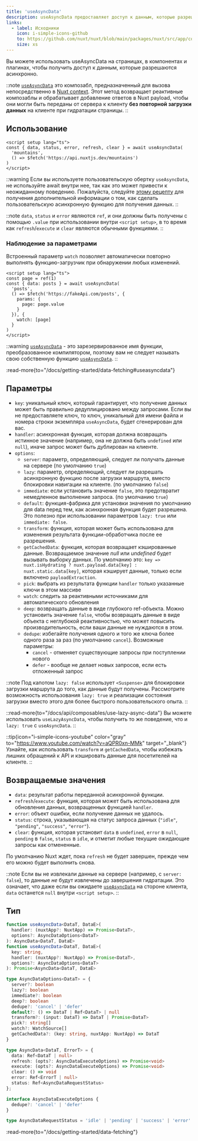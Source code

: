 ```yaml
---
title: 'useAsyncData'
description: useAsyncData предоставляет доступ к данным, которые разрешаются асинхронно, в композабле, соответствующем серверному рендерингу (SSR).
links:
  - label: Исходники
    icon: i-simple-icons-github
    to: https://github.com/nuxt/nuxt/blob/main/packages/nuxt/src/app/composables/asyncData.ts
    size: xs
---
```


Вы можете использовать useAsyncData на страницах, в компонентах и плагинах, чтобы получить доступ к данным, которые разрешаются асинхронно.

::note
[`useAsyncData`](/docs/api/composables/use-async-data) это композабл, предназначенный для вызова непосредственно в [Nuxt context](/docs/guide/going-further/nuxt-app#the-nuxt-context). Этот метод возвращает реактивные композаблы и обрабатывает добавление ответов в Nuxt payload, чтобы они могли быть переданы от сервера к клиенту **без повторной загрузки данных** на клиенте при гидратации страницы.
::

## Использование

```vue [pages/index.vue]
<script setup lang="ts">
const { data, status, error, refresh, clear } = await useAsyncData(
  'mountains',
  () => $fetch('https://api.nuxtjs.dev/mountains')
)
</script>
```

::warning
Если вы используете пользовательскую обертку `useAsyncData`, не используйте await внутри нее, так как это может привести к неожиданному поведению. Пожалуйста, следуйте [этому рецепту](/docs/guide/recipes/custom-usefetch#custom-usefetch) для получения дополнительной информации о том, как сделать пользовательскую асинхронную функцию для получения данных.
::

::note
`data`, `status` и `error` являются `ref`, и они должны быть получены с помощью `.value` при использовании внутри `<script setup>`, в то время как `refresh`/`execute` и `clear` являются обычными функциями.
::

### Наблюдение за параметрами

Встроенный параметр `watch` позволяет автоматически повторно выполнять функцию-загрузчик при обнаружении любых изменений.

```vue [pages/index.vue]
<script setup lang="ts">
const page = ref(1)
const { data: posts } = await useAsyncData(
  'posts',
  () => $fetch('https://fakeApi.com/posts', {
    params: {
      page: page.value
    }
  }), {
    watch: [page]
  }
)
</script>
```

::warning
[`useAsyncData`](/docs/api/composables/use-async-data) - это зарезервированное имя функции, преобразованное компилятором, поэтому вам не следует называть свою собственную функцию [`useAsyncData`](/docs/api/composables/use-async-data).
::

:read-more{to="/docs/getting-started/data-fetching#useasyncdata"}

## Параметры

- `key`: уникальный ключ, который гарантирует, что получение данных может быть правильно дедуплицировано между запросами. Если вы не предоставляете ключ, то ключ, уникальный для имени файла и номера строки экземпляра `useAsyncData`, будет сгенерирован для вас.
- `handler`: асинхронная функция, которая должна возвращать истинное значение (например, она не должна быть `undefined` или `null`), иначе запрос может быть дублирован на клиенте.
- `options`:
  - `server`: параметр, определяющий, следует ли получать данные на сервере (по умолчанию `true`)
  - `lazy`: параметр, определяющий, следует ли разрешать асинхронную функцию после загрузки маршрута, вместо блокировки навигации на клиенте. (по умолчанию `false`)
  - `immediate`: если установить значение `false`, это предотвратит немедленное выполнение запроса. (по умолчанию `true`)
  - `default`: функция-фабрика для установки значения по умолчанию для data перед тем, как асинхронная функция будет разрешена. Это полезно при использовании параметров `lazy: true` или `immediate: false`.
  - `transform`: функция, которая может быть использована для изменения результата функции-обработчика после ее разрешения.
  - `getCachedData`: функция, которая возвращает кэшированные данные. Возвращаемое значение _null_ или _undefined_ будет вызывать выборку данных. По умолчанию это: `key => nuxt.isHydrating ? nuxt.payload.data[key] : nuxt.static.data[key]`, которая кэширует данные, только если включено `payloadExtraction`.
  - `pick`: выбрать из результата функции `handler` только указанные ключи в этом массиве
  - `watch`: следить за реактивными источниками для автоматического обновления
  - `deep`: возвращать данные в виде глубокого ref-объекта. Можно установить значение `false`, чтобы возвращать данные в виде объекта с неглубокой реактивностью, что может повысить производительность, если ваши данные не нуждаются в этом.
  - `dedupe`: избегайте получения одного и того же ключа более одного раза за раз (по умолчанию `cancel`). Возможные параметры:
    - `cancel` - отменяет существующие запросы при поступлении нового
    - `defer` - вообще не делает новых запросов, если есть отложенный запрос

::note
Под капотом `lazy: false` использует `<Suspense>` для блокировки загрузки маршрута до того, как данные будут получены. Рассмотрите возможность использования `lazy: true` и реализации состояния загрузки вместо этого для более быстрого пользовательского опыта.
::

::read-more{to="/docs/api/composables/use-lazy-async-data"}
Вы можете использовать `useLazyAsyncData`, чтобы получить то же поведение, что и `lazy: true` с `useAsyncData`.
::

::tip{icon="i-simple-icons-youtube" color="gray" to="https://www.youtube.com/watch?v=aQPR0xn-MMk" target="_blank"}
Узнайте, как использовать `transform` и `getCachedData`, чтобы избежать лишних обращений к API и кэшировать данные для посетителей на клиенте.
::

## Возвращаемые значения

- `data`: результат работы переданной асинхронной функции.
- `refresh`/`execute`: функция, которая может быть использована для обновления данных, возвращенных функцией `handler`.
- `error`: объект ошибки, если получение данных не удалось.
- `status`: строка, указывающая на статус запроса данных (`"idle"`, `"pending"`, `"success"`, `"error"`).
- `clear`: функция, которая установит `data` в `undefined`, `error` в `null`, `pending` в `false`, `status` в `idle`, и отметит любые текущие ожидающие запросы как отмененные.

По умолчанию Nuxt ждет, пока `refresh` не будет завершен, прежде чем его можно будет выполнить снова.

::note
Если вы не извлекали данные на сервере (например, с `server: false`), то данные _не_ будут извлечены до завершения гидратации. Это означает, что даже если вы ожидаете [`useAsyncData`](/docs/api/composables/use-async-data) на стороне клиента, `data` останется `null` внутри `<script setup>`.
::

## Тип

```ts [Signature]
function useAsyncData<DataT, DataE>(
  handler: (nuxtApp?: NuxtApp) => Promise<DataT>,
  options?: AsyncDataOptions<DataT>
): AsyncData<DataT, DataE>
function useAsyncData<DataT, DataE>(
  key: string,
  handler: (nuxtApp?: NuxtApp) => Promise<DataT>,
  options?: AsyncDataOptions<DataT>
): Promise<AsyncData<DataT, DataE>

type AsyncDataOptions<DataT> = {
  server?: boolean
  lazy?: boolean
  immediate?: boolean
  deep?: boolean
  dedupe?: 'cancel' | 'defer'
  default?: () => DataT | Ref<DataT> | null
  transform?: (input: DataT) => DataT | Promise<DataT>
  pick?: string[]
  watch?: WatchSource[]
  getCachedData?: (key: string, nuxtApp: NuxtApp) => DataT
}

type AsyncData<DataT, ErrorT> = {
  data: Ref<DataT | null>
  refresh: (opts?: AsyncDataExecuteOptions) => Promise<void>
  execute: (opts?: AsyncDataExecuteOptions) => Promise<void>
  clear: () => void
  error: Ref<ErrorT | null>
  status: Ref<AsyncDataRequestStatus>
};

interface AsyncDataExecuteOptions {
  dedupe?: 'cancel' | 'defer'
}

type AsyncDataRequestStatus = 'idle' | 'pending' | 'success' | 'error'
```

:read-more{to="/docs/getting-started/data-fetching"}
